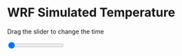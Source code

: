 <h1>WRF Simulated Temperature</h1>
<p>Drag the slider to change the time</p>

<div class="slidecontainer">
<input oninput='setImage(this)' class="slider" type="range" min="0" max="5" value="0" step="1" />
<img id='img'/>
</div>

<script>
var img = document.getElementById('img');
var img_array = ['/assets/images/wrf/t_wrfout_d01_2020-04-27_12:00:00.png',
'/assets/images/wrf/t_wrfout_d01_2020-04-27_13:00:00.png',
'/assets/images/wrf/t_wrfout_d01_2020-04-27_14:00:00.png',
'/assets/images/wrf/t_wrfout_d01_2020-04-27_15:00:00.png',
'/assets/images/wrf/t_wrfout_d01_2020-04-27_16:00:00.png',];
function setImage(obj)
{
        var value = obj.value;
        img.src = img_array[value];

}
</script>
